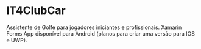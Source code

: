 # IT4ClubCar
Assistente de Golfe para jogadores iniciantes e profissionais.
Xamarin Forms App disponível para Android (planos para criar uma versão para IOS e UWP).
